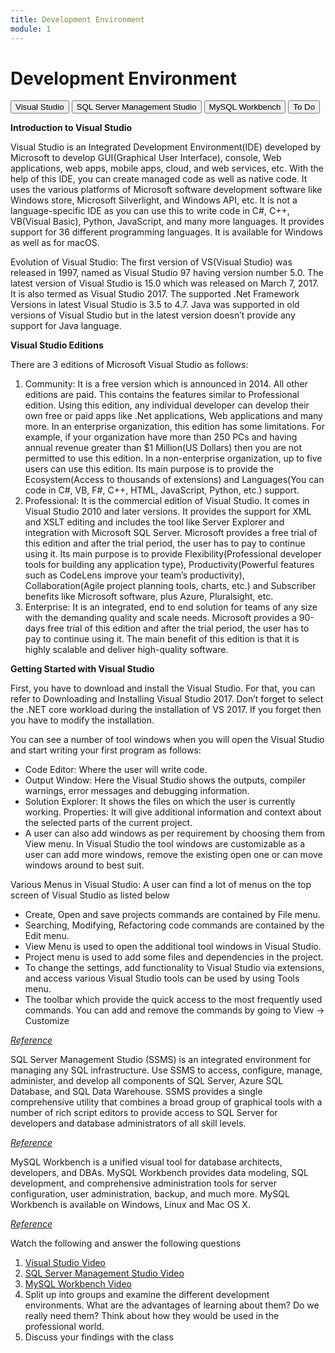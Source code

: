 ```yaml
---
title: Development Environment
module: 1
---
```


# Development Environment

<div class="tab">
  <button class="tablinks active" onclick="openTab(event, 'VS')">Visual Studio</button>
  <button class="tablinks" onclick="openTab(event, 'SSMS')">SQL Server Management Studio</button>
  <button class="tablinks" onclick="openTab(event, 'Workbench')">MySQL Workbench</button>
  <button class="tablinks" onclick="openTab(event, 'ToDo')">To Do</button>
 </div>

<div id="VS" class="tabcontent" style="display:block">
<p><b>Introduction to Visual Studio</b></p>

<p>Visual Studio is an Integrated Development Environment(IDE) developed by Microsoft to develop GUI(Graphical User Interface), console, Web applications, web apps, mobile apps, cloud, and web services, etc. With the help of this IDE, you can create managed code as well as native code. It uses the various platforms of Microsoft software development software like Windows store, Microsoft Silverlight, and Windows API, etc. It is not a language-specific IDE as you can use this to write code in C#, C++, VB(Visual Basic), Python, JavaScript, and many more languages. It provides support for 36 different programming languages. It is available for Windows as well as for macOS.</p>

<p>Evolution of Visual Studio: The first version of VS(Visual Studio) was released in 1997, named as Visual Studio 97 having version number 5.0. The latest version of Visual Studio is 15.0 which was released on March 7, 2017. It is also termed as Visual Studio 2017. The supported .Net Framework Versions in latest Visual Studio is 3.5 to 4.7. Java was supported in old versions of Visual Studio but in the latest version doesn’t provide any support for Java language.</p>

<p><b>Visual Studio Editions</b></p>
<p>There are 3 editions of Microsoft Visual Studio as follows:</p>
<ol>
<li>Community: It is a free version which is announced in 2014. All other editions are paid. This contains the features similar to Professional edition. Using this edition, any individual developer can develop their own free or paid apps like .Net applications, Web applications and many more. In an enterprise organization, this edition has some limitations. For example, if your organization have more than 250 PCs and having annual revenue greater than $1 Million(US Dollars) then you are not permitted to use this edition. In a non-enterprise organization, up to five users can use this edition. Its main purpose is to provide the Ecosystem(Access to thousands of extensions) and Languages(You can code in C#, VB, F#, C++, HTML, JavaScript, Python, etc.) support.</li>

<li>Professional: It is the commercial edition of Visual Studio. It comes in Visual Studio 2010 and later versions. It provides the support for XML and XSLT editing and includes the tool like Server Explorer and integration with Microsoft SQL Server. Microsoft provides a free trial of this edition and after the trial period, the user has to pay to continue using it. Its main purpose is to provide Flexibility(Professional developer tools for building any application type), Productivity(Powerful features such as CodeLens improve your team’s productivity), Collaboration(Agile project planning tools, charts, etc.) and Subscriber benefits like Microsoft software, plus Azure, Pluralsight, etc.</li>

<li>Enterprise: It is an integrated, end to end solution for teams of any size with the demanding quality and scale needs. Microsoft provides a 90-days free trial of this edition and after the trial period, the user has to pay to continue using it. The main benefit of this edition is that it is highly scalable and deliver high-quality software.</li>
</ol>

<p><b>Getting Started with Visual Studio</b></p>

<p>First, you have to download and install the Visual Studio. For that, you can refer to Downloading and Installing Visual Studio 2017. Don’t forget to select the .NET core workload during the installation of VS 2017. If you forget then you have to modify the installation.</p>

<p>You can see a number of tool windows when you will open the Visual Studio and start writing your first program as follows:</p>

<ul>
<li>Code Editor: Where the user will write code.</li>
<li>Output Window: Here the Visual Studio shows the outputs, compiler warnings, error messages and debugging information.</li>
<li>Solution Explorer: It shows the files on which the user is currently working.
Properties: It will give additional information and context about the selected parts of the current project.</li>
<li>A user can also add windows as per requirement by choosing them from View menu. In Visual Studio the tool windows are customizable as a user can add more windows, remove the existing open one or can move windows around to best suit.</li>
</ul>

<p>Various Menus in Visual Studio: A user can find a lot of menus on the top screen of Visual Studio as listed below</p>
<ul>
<li>Create, Open and save projects commands are contained by File menu.</li>
<li>Searching, Modifying, Refactoring code commands are contained by the Edit menu.</li>
<li>View Menu is used to open the additional tool windows in Visual Studio.</li>
<li>Project menu is used to add some files and dependencies in the project.</li>
<li>To change the settings, add functionality to Visual Studio via extensions, and access various Visual Studio tools can be used by using Tools menu.</li>
<li>The toolbar which provide the quick access to the most frequently used commands. You can add and remove the commands by going to View → Customize</li>
</ul>

<p><a href="https://www.geeksforgeeks.org/introduction-to-visual-studio/" target="_new"><em>Reference</em></a></p>

</div>

<div id="SSMS" class="tabcontent">
<p>SQL Server Management Studio (SSMS) is an integrated environment for managing any SQL infrastructure. Use SSMS to access, configure, manage, administer, and develop all components of SQL Server, Azure SQL Database, and SQL Data Warehouse. SSMS provides a single comprehensive utility that combines a broad group of graphical tools with a number of rich script editors to provide access to SQL Server for developers and database administrators of all skill levels.</p>

<p><a href="https://docs.microsoft.com/en-us/sql/ssms/sql-server-management-studio-ssms?view=sql-server-ver15" target="_new"><em>Reference</em></a></p>
</div>

<div id="Workbench" class="tabcontent">
<p>MySQL Workbench is a unified visual tool for database architects, developers, and DBAs. MySQL Workbench provides data modeling, SQL development, and comprehensive administration tools for server configuration, user administration, backup, and much more. MySQL Workbench is available on Windows, Linux and Mac OS X.</p>

<p><a href="https://www.mysql.com/products/workbench/" target="_new"><em>Reference</em></a></p>


</div>

<div id="ToDo" class="tabcontent">
    <p>Watch the following and answer the following questions</p>
    <ol>
        <li><a href="https://www.youtube.com/watch?v=5AOp8zFu4Vg" data-lity>Visual Studio Video</a></li>
        <li><a href="https://youtu.be/moCgS2kfxnU" data-lity>SQL Server Management Studio Video</a></li>
        <li><a href="https://www.youtube.com/watch?v=owSSIlx1yVg" data-lity>MySQL Workbench Video</a></li>
        <li>Split up into groups and examine the different development environments.  What are the advantages of learning about them?  Do we really need them?  Think about how they would be used in the professional world.</li>
        <li>Discuss your findings with the class</li>
    </ol></div>